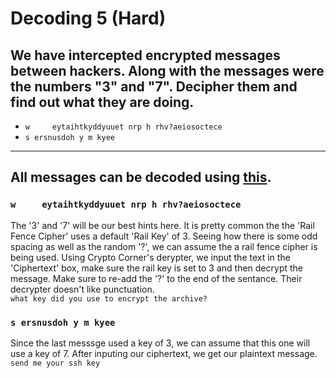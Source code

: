 # Decoding 5 (Hard)
## We have intercepted encrypted messages between hackers. Along with the messages were the numbers "3" and "7". Decipher them and find out what they are doing.
- `w     eytaihtkyddyuuet nrp h rhv?aeiosoctece`
- `s ersnusdoh y m kyee`

---

## All messages can be decoded using [this](https://crypto.interactive-maths.com/rail-fence-cipher.html).

### `w     eytaihtkyddyuuet nrp h rhv?aeiosoctece`
The '3' and '7' will be our best hints here. It is pretty common the the 'Rail Fence Cipher' uses a default 'Rail Key' of 3. Seeing how there is some odd spacing as well as the random '?', we can assume the a rail fence cipher is being used. Using Crypto Corner's derypter, we input the text in the 'Ciphertext' box, make sure the rail key is set to 3 and then decrypt the message. Make sure to re-add the '?' to the end of the sentance. Their decrypter doesn't like punctuation.<br>
`what key did you use to encrypt the archive?`

### `s ersnusdoh y m kyee`
Since the last messsge used a key of 3, we can assume that this one will use a key of 7. After inputing our ciphertext, we get our plaintext message. <br>
`send me your ssh key`
